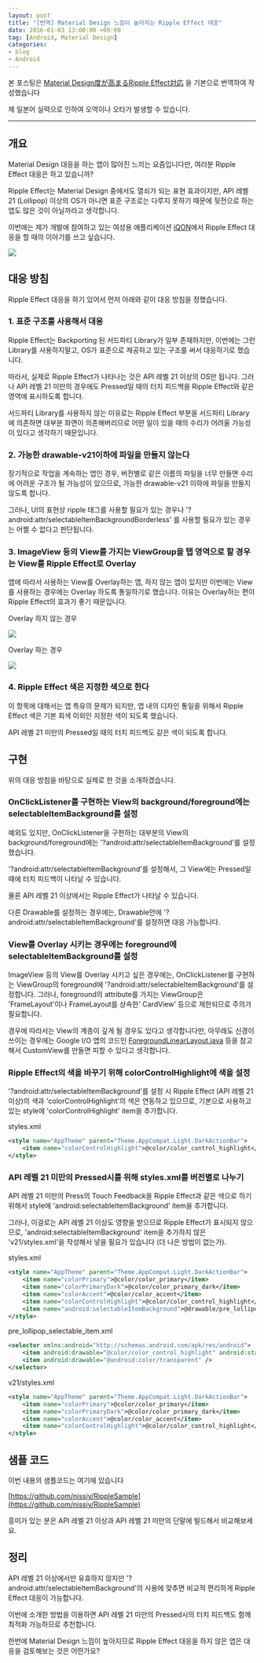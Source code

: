 ```yaml
---
layout: post
title: "[번역] Material Design 느낌이 높아지는 Ripple Effect 대응"
date: 2016-01-03 13:00:00 +09:00
tag: [Android, Material Design]
categories:
- blog
- Android
---
```


본 포스팅은 [Material Design度が高まるRipple Effect対応](http://qiita.com/nissiy/items/bf2742ffb990e3c8f875) 을 기본으로 번역하여 작성했습니다

제 일본어 실력으로 인하여 오역이나 오타가 발생할 수 있습니다.

<!--more-->

- - -

## 개요

Material Design 대응을 하는 앱이 많아진 느끼는 요즘입니다만, 여러분 Ripple Effect 대응은 하고 있습니까?

Ripple Effect는 Material Design 중에서도 열쇠가 되는 표현 효과이지만, API 레벨 21 (Lollipop) 이상의 OS가 아니면 표준 구조로는 다루지 못하기 때문에 뒷전으로 하는 앱도 많은 것이 아닐까라고 생각합니다.

이번에는 제가 개발에 참여하고 있는 여성용 애플리케이션 [iQON](https://play.google.com/store/apps/details?id=jp.vasily.iqon&hl=ja)에서 Ripple Effect 대응을 할 때의 이야기를 쓰고 싶습니다.

<img src="https://qiita-image-store.s3.amazonaws.com/0/40539/5d3901e4-5cb9-c835-a228-b3052e7a26bc.gif" />

## 대응 방침

Ripple Effect 대응을 하기 있어서 먼저 아래와 같이 대응 방침을 정했습니다.

### 1. 표준 구조를 사용해서 대응

Ripple Effect는 Backporting 된 서드파티 Library가 일부 존재하지만, 이번에는 그런 Library를 사용하지말고, OS가 표준으로 제공하고 있는 구조를 써서 대응하기로 했습니다.

따라서, 실제로 Ripple Effect가 나타나는 것은 API 레벨 21 이상의 OS만 됩니다. 그러나 API 레벨 21 미만의 경우에도 Pressed일 때의 터치 피드백을 Ripple Effect와 같은 영역에 표시하도록 합니다.

서드파티 Library를 사용하지 않는 이유로는 Ripple Effect 부분을 서드파티 Library에 의존하면 대부분 화면이 의존해버리므로 어떤 일이 있을 때의 수리가 어려울 가능성이 있다고 생각하기 때문입니다.

### 2. 가능한 drawable-v21이하에 파일을 만들지 않는다

장기적으로 작업을 계속하는 앱인 경우, 버전별로 같은 이름의 파일을 너무 만들면 수리에 어려운 구조가 될 가능성이 있으므로, 가능한 drawable-v21 이하에 파일을 만들지 않도록 합니다.

그러나, UI의 표현상 ripple 태그를 사용할 필요가 있는 경우나 '?android:attr/selectableItemBackgroundBorderless' 를 사용할 필요가 있는 경우는 어쩔 수 없다고 판단됩니다.

### 3. ImageView 등의 View를 가지는 ViewGroup을 탭 영역으로 할 경우는 View를 Ripple Effect로 Overlay

앱에 따라서 사용하는 View를 Overlay하는 앱, 하지 않는 앱이 있지만 이번에는 View를 사용하는 경우에는 Overlay 하도록 통일하기로 했습니다. 이유는 Overlay하는 편이 Ripple Effect의 효과가 좋기 때문입니다.

Overlay 하지 않는 경우

<img src="https://qiita-image-store.s3.amazonaws.com/0/40539/46bfcfe1-b5b8-5d4a-3858-f241d6b7cab9.gif" />

Overlay 하는 경우

<img src="https://qiita-image-store.s3.amazonaws.com/0/40539/94e5c294-d1a7-d361-47c7-425b96fbd67c.gif" />

### 4. Ripple Effect 색은 지정한 색으로 한다

이 항목에 대해서는 앱 특유의 문제가 되지만, 앱 내의 디자인 통일을 위해서 Ripple Effect 색은 기본 회색 이외인 지정한 색이 되도록 했습니다.

API 레벨 21 미만의 Pressed일 때의 터치 피드백도 같은 색이 되도록 합니다.

## 구현

위의 대응 방침을 바탕으로 실제로 한 것을 소개하겠습니다.

### OnClickListener를 구현하는 View의 background/foreground에는 selectableItemBackground를 설정

예외도 있지만, OnClickListener을 구현하는 대부분의 View의 background/foreground에는 '?android:attr/selectableItemBackground'를 설정했습니다.

'?android:attr/selectableItemBackground'를 설정해서, 그 View에는 Pressed일때에 터치 피드백이 나타날 수 있습니다.

물론 API 레벨 21 이상에서는 Ripple Effect가 나타날 수 있습니다.

다른 Drawable를 설정하는 경우에는, Drawable안에 '?android:attr/selectableItemBackground'를 설정하면 대응 가능합니다.

### View를 Overlay 시키는 경우에는 foreground에 selectableItemBackground를 설정

ImageView 등의 View를 Overlay 시키고 싶은 경우에는, OnClickListener를 구현하는 ViewGroup의 foreground에 '?android:attr/selectableItemBackground'를 설정합니다. 그러나, foreground의 attribute를 가지는 ViewGroup은 'FrameLayout'이나 FrameLayout를 상속한' CardView' 등으로 제한되므로 주의가 필요합니다.

경우에 따라서는 View의 계층이 깊게 될 경우도 있다고 생각합니다만, 아무래도 신경이 쓰이는 경우에는 Google I/O 앱의 코드인 [ForegroundLinearLayout.java](https://github.com/google/iosched/blob/master/android/src/main/java/com/google/samples/apps/iosched/ui/widget/ForegroundLinearLayout.java) 등을 참고해서 CustomView를 만들면 피할 수 있다고 생각합니다.

### Ripple Effect의 색을 바꾸기 위해 colorControlHighlight에 색을 설정

'?android:attr/selectableItemBackground'를 설정 시 Ripple Effect (API 레벨 21 이상)의 색과 'colorControlHighlight'의 색은 연동하고 있으므로, 기본으로 사용하고 있는 style에 'colorControlHighlight' item을 추가합니다.

styles.xml

```xml
<style name="AppTheme" parent="Theme.AppCompat.Light.DarkActionBar">
    <item name="colorControlHighlight">@color/color_control_highlight</item>
</style>
```

### API 레벨 21 미만의 Pressed시를 위해 styles.xml를 버전별로 나누기

API 레벨 21 미만의 Press의 Touch Feedback을 Ripple Effect과 같은 색으로 하기 위해서 style에 'android:selectableItemBackground' item을 추가합니다.

그러나, 이걸로는 API 레벨 21 이상도 영향을 받으므로 Ripple Effect가 표시되지 않으므로, 'android:selectableItemBackground' item을 추가하지 않은 'v21/styles.xml'을 작성해서 넣을 필요가 있습니다 (더 나은 방법이 없는가).

styles.xml

```xml
<style name="AppTheme" parent="Theme.AppCompat.Light.DarkActionBar">
    <item name="colorPrimary">@color/color_primary</item>
    <item name="colorPrimaryDark">@color/color_primary_dark</item>
    <item name="colorAccent">@color/color_accent</item>
    <item name="colorControlHighlight">@color/color_control_highlight</item>
    <item name="android:selectableItemBackground">@drawable/pre_lollipop_selectable_item</item>
</style>
```

pre_lollipop_selectable_item.xml

```xml
<selector xmlns:android="http://schemas.android.com/apk/res/android">
    <item android:drawable="@color/color_control_highlight" android:state_pressed="true" />
    <item android:drawable="@android:color/transparent" />
</selector>
```

v21/styles.xml

```xml
<style name="AppTheme" parent="Theme.AppCompat.Light.DarkActionBar">
    <item name="colorPrimary">@color/color_primary</item>
    <item name="colorPrimaryDark">@color/color_primary_dark</item>
    <item name="colorAccent">@color/color_accent</item>
    <item name="colorControlHighlight">@color/color_control_highlight</item>
</style>
```

## 샘플 코드

이번 내용의 샘플코드는 여기에 있습니다

[https://github.com/nissiy/RippleSample](https://github.com/nissiy/RippleSample)

흥미가 있는 분은 API 레벨 21 이상과 API 레벨 21 미만의 단말에 빌드해서 비교해보세요.

## 정리

API 레벨 21 이상에서만 유효하지 않지만 '?android:attr/selectableItemBackground'의 사용에 맞추면 비교적 편리하게 Ripple Effect 대응이 가능합니다.

이번에 소개한 방법을 이용하면 API 레벨 21 미만의 Pressed시의 터치 피드백도 함께 최적화 가능하므로 추천합니다.

한번에 Material Design 느낌이 높아지므로 Ripple Effect 대응을 하지 않은 앱은 대응을 검토해보는 것은 어떤가요?
